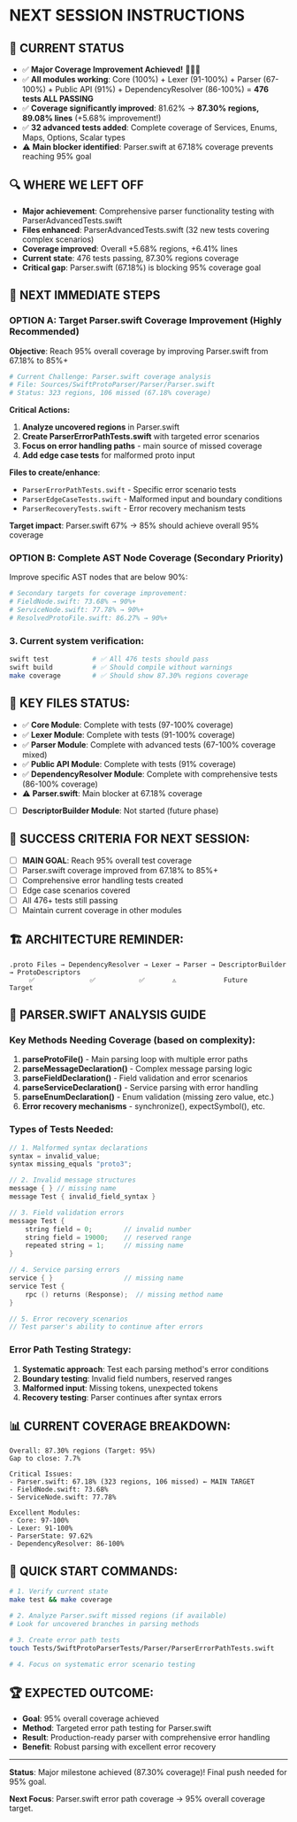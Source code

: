 # NEXT SESSION INSTRUCTIONS

## 🎯 **CURRENT STATUS**
- ✅ **Major Coverage Improvement Achieved!** 🎉🎉🎉
- ✅ **All modules working**: Core (100%) + Lexer (91-100%) + Parser (67-100%) + Public API (91%) + DependencyResolver (86-100%) = **476 tests ALL PASSING**
- ✅ **Coverage significantly improved**: 81.62% → **87.30% regions, 89.08% lines** (+5.68% improvement!)
- ✅ **32 advanced tests added**: Complete coverage of Services, Enums, Maps, Options, Scalar types
- ⚠️ **Main blocker identified**: Parser.swift at 67.18% coverage prevents reaching 95% goal

## 🔍 **WHERE WE LEFT OFF**
- **Major achievement**: Comprehensive parser functionality testing with ParserAdvancedTests.swift
- **Files enhanced**: ParserAdvancedTests.swift (32 new tests covering complex scenarios)
- **Coverage improved**: Overall +5.68% regions, +6.41% lines 
- **Current state**: 476 tests passing, 87.30% regions coverage
- **Critical gap**: Parser.swift (67.18%) is blocking 95% coverage goal

## 🚀 **NEXT IMMEDIATE STEPS**

### **OPTION A: Target Parser.swift Coverage Improvement** (Highly Recommended)
**Objective**: Reach 95% overall coverage by improving Parser.swift from 67.18% to 85%+

```bash
# Current Challenge: Parser.swift coverage analysis
# File: Sources/SwiftProtoParser/Parser/Parser.swift
# Status: 323 regions, 106 missed (67.18% coverage)
```

**Critical Actions:**
1. **Analyze uncovered regions** in Parser.swift
2. **Create ParserErrorPathTests.swift** with targeted error scenarios
3. **Focus on error handling paths** - main source of missed coverage
4. **Add edge case tests** for malformed proto input

**Files to create/enhance**:
- `ParserErrorPathTests.swift` - Specific error scenario tests
- `ParserEdgeCaseTests.swift` - Malformed input and boundary conditions
- `ParserRecoveryTests.swift` - Error recovery mechanism tests

**Target impact**: Parser.swift 67% → 85% should achieve overall 95% coverage

### **OPTION B: Complete AST Node Coverage** (Secondary Priority)
Improve specific AST nodes that are below 90%:

```bash
# Secondary targets for coverage improvement:
# FieldNode.swift: 73.68% → 90%+
# ServiceNode.swift: 77.78% → 90%+ 
# ResolvedProtoFile.swift: 86.27% → 90%+
```

### 3. **Current system verification**:
```bash
swift test           # ✅ All 476 tests should pass
swift build          # ✅ Should compile without warnings
make coverage        # ✅ Should show 87.30% regions coverage
```

## 📁 **KEY FILES STATUS**:
- ✅ **Core Module**: Complete with tests (97-100% coverage)
- ✅ **Lexer Module**: Complete with tests (91-100% coverage)
- ✅ **Parser Module**: Complete with advanced tests (67-100% coverage mixed)
- ✅ **Public API Module**: Complete with tests (91% coverage)
- ✅ **DependencyResolver Module**: Complete with comprehensive tests (86-100% coverage)
- ⚠️ **Parser.swift**: Main blocker at 67.18% coverage
- [ ] **DescriptorBuilder Module**: Not started (future phase)

## 🎯 **SUCCESS CRITERIA FOR NEXT SESSION**:
- [ ] **MAIN GOAL**: Reach 95% overall test coverage
- [ ] Parser.swift coverage improved from 67.18% to 85%+
- [ ] Comprehensive error handling tests created
- [ ] Edge case scenarios covered
- [ ] All 476+ tests still passing
- [ ] Maintain current coverage in other modules

## 🏗️ **ARCHITECTURE REMINDER**:
```
.proto Files → DependencyResolver → Lexer → Parser → DescriptorBuilder → ProtoDescriptors
     ✅              ✅           ✅       ⚠️            Future         Target
```

## 🔧 **PARSER.SWIFT ANALYSIS GUIDE**

### **Key Methods Needing Coverage** (based on complexity):
1. **parseProtoFile()** - Main parsing loop with multiple error paths
2. **parseMessageDeclaration()** - Complex message parsing logic
3. **parseFieldDeclaration()** - Field validation and error scenarios
4. **parseServiceDeclaration()** - Service parsing with error handling
5. **parseEnumDeclaration()** - Enum validation (missing zero value, etc.)
6. **Error recovery mechanisms** - synchronize(), expectSymbol(), etc.

### **Types of Tests Needed**:
```swift
// 1. Malformed syntax declarations
syntax = invalid_value;
syntax missing_equals "proto3";

// 2. Invalid message structures  
message { } // missing name
message Test { invalid_field_syntax }

// 3. Field validation errors
message Test {
    string field = 0;        // invalid number
    string field = 19000;    // reserved range
    repeated string = 1;     // missing name
}

// 4. Service parsing errors
service { }                  // missing name
service Test {
    rpc () returns (Response);  // missing method name
}

// 5. Error recovery scenarios
// Test parser's ability to continue after errors
```

### **Error Path Testing Strategy**:
1. **Systematic approach**: Test each parsing method's error conditions
2. **Boundary testing**: Invalid field numbers, reserved ranges
3. **Malformed input**: Missing tokens, unexpected tokens
4. **Recovery testing**: Parser continues after syntax errors

## 📊 **CURRENT COVERAGE BREAKDOWN**:
```
Overall: 87.30% regions (Target: 95%)
Gap to close: 7.7%

Critical Issues:
- Parser.swift: 67.18% (323 regions, 106 missed) ← MAIN TARGET
- FieldNode.swift: 73.68% 
- ServiceNode.swift: 77.78%

Excellent Modules:
- Core: 97-100%
- Lexer: 91-100% 
- ParserState: 97.62%
- DependencyResolver: 86-100%
```

## 🎯 **QUICK START COMMANDS**:
```bash
# 1. Verify current state
make test && make coverage

# 2. Analyze Parser.swift missed regions (if available)
# Look for uncovered branches in parsing methods

# 3. Create error path tests
touch Tests/SwiftProtoParserTests/Parser/ParserErrorPathTests.swift

# 4. Focus on systematic error scenario testing
```

## 🏆 **EXPECTED OUTCOME**:
- **Goal**: 95% overall coverage achieved
- **Method**: Targeted error path testing for Parser.swift
- **Result**: Production-ready parser with comprehensive error handling
- **Benefit**: Robust parsing with excellent error recovery

---
**Status**: Major milestone achieved (87.30% coverage)! Final push needed for 95% goal.

**Next Focus**: Parser.swift error path coverage → 95% overall coverage target.

